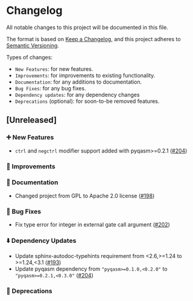 # Changelog

All notable changes to this project will be documented in this file.

The format is based on [Keep a Changelog](https://keepachangelog.com/en/1.1.0/), and this project adheres to [Semantic Versioning](https://semver.org/spec/v2.0.0.html).

Types of changes:
- `New Features`: for new features.
- `Improvements`: for improvements to existing functionality.
- `Documentation`: for any additions to documentation.
- `Bug Fixes`: for any bug fixes.
- `Dependency updates`: for any dependency changes
- `Deprecations` (optional): for soon-to-be removed features.

## [Unreleased]

### ➕  New Features 
- `ctrl` and `negctrl` modifier support added with pyqasm>=0.2.1 ([#204](https://github.com/qBraid/qbraid-qir/pull/204))

### 🌟  Improvements

### 📜  Documentation
- Changed project from GPL to Apache 2.0 license ([#198](https://github.com/qBraid/qbraid-qir/pull/198))

### 🐛  Bug Fixes
- Fix type error for integer in external gate call argument ([#202](https://github.com/qBraid/qbraid-qir/pull/202))

### ⬇️  Dependency Updates 
- Update sphinx-autodoc-typehints requirement from <2.6,>=1.24 to >=1.24,<3.1 ([#193](https://github.com/qBraid/qbraid-qir/pull/193))
- Update pyqasm dependency from `"pyqasm>=0.1.0,<0.2.0"` to `"pyqasm>=0.2.1,<0.3.0"` ([#204](https://github.com/qBraid/qbraid-qir/pull/204))

### 👋  Deprecations
